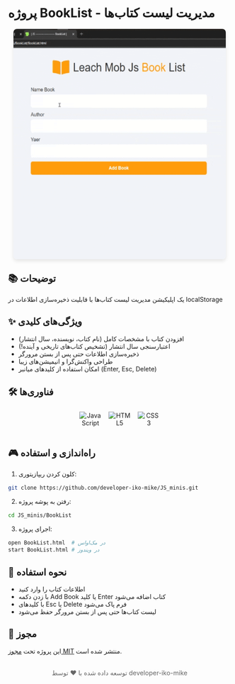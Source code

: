# پروژه BookList - مدیریت لیست کتاب‌ها

<img src="./preview.gif" alt="پیش‌نمایش پروژه" style="
border-radius: 8px;
margin: 1rem auto;
box-shadow: 0 4px 8px rgba(0,0,0,0.1);
display: flex;
max-width: 100%;
 "/>

## 📚 توضیحات

یک اپلیکیشن مدیریت لیست کتاب‌ها با قابلیت ذخیره‌سازی اطلاعات در localStorage

## ✨ ویژگی‌های کلیدی

- افزودن کتاب با مشخصات کامل (نام کتاب، نویسنده، سال انتشار)
- اعتبارسنجی سال انتشار (تشخیص کتاب‌های تاریخی و آینده!)
- ذخیره‌سازی اطلاعات حتی پس از بستن مرورگر
- طراحی واکنش‌گرا و انیمیشن‌های زیبا
- امکان استفاده از کلیدهای میانبر (Enter, Esc, Delete)

## 🛠️ فناوری‌ها

<div align="center" style="display: flex; gap: 1rem; justify-content: center; margin: 1.5rem 0;">
  <img src="https://cdn.jsdelivr.net/gh/devicons/devicon/icons/javascript/javascript-original.svg" alt="JavaScript" width="50" height="50"/>
  <img src="https://cdn.jsdelivr.net/gh/devicons/devicon/icons/html5/html5-original.svg" alt="HTML5" width="50" height="50"/>
  <img src="https://cdn.jsdelivr.net/gh/devicons/devicon/icons/css3/css3-original.svg" alt="CSS3" width="50" height="50"/>
</div>

## 🎮 راه‌اندازی و استفاده

1. کلون کردن ریپازیتوری:

```bash
git clone https://github.com/developer-iko-mike/JS_minis.git
```

2. رفتن به پوشه پروژه:

```bash
cd JS_minis/BookList
```

3. اجرای پروژه:

```bash
open BookList.html  # در مک‌اواس
start BookList.html # در ویندوز
```

## 📝 نحوه استفاده

- اطلاعات کتاب را وارد کنید
- با زدن دکمه Add Book یا کلید Enter کتاب اضافه می‌شود
- با کلیدهای Esc یا Delete فرم پاک می‌شود
- لیست کتاب‌ها حتی پس از بستن مرورگر حفظ می‌شود

## 📜 مجوز

این پروژه تحت [مجوز MIT](https://opensource.org/licenses/MIT) منتشر شده است.

<div style="margin-top: 2rem; text-align: center; font-size: 0.9rem; color: #666;">
  توسعه داده شده با ❤️ توسط developer-iko-mike
</div>
